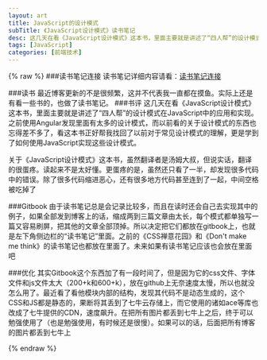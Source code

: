```yaml
---
layout: art
title: JavaScript的设计模式
subTitle: 《JavaScript设计模式》读书笔记
desc: 这几天在看《JavaScript设计模式》这本书，里面主要就是讲述了“四人帮”的设计模式在JavaScript中的应用和实现。之前使用Angular发现里面有太多的设计模式，而以前看的关于设计模式的东西也忘得差不多了，看这本书正好帮我找回了以前对于常见设计模式的理解，更是学到了如何使用JavaScript实现这些设计模式
tags: [JavaScript]
categories: [前端技术]
---
```

{% raw %}
###读书笔记连接
读书笔记详细内容请看：[读书笔记连接](/gitbook/jsDesignPatterns/README.html)

###读书
最近博客更新的不是很频繁，这并不代表我一直都在摸鱼。实际上还是有看一些书的，也做了读书笔记。
###书评
这几天在看《JavaScript设计模式》这本书，里面主要就是讲述了“四人帮”的设计模式在JavaScript中的应用和实现。之前使用Angular发现里面有太多的设计模式，而以前看的关于设计模式的东西也忘得差不多了，看这本书正好帮我找回了以前对于常见设计模式的理解，更是学到了如何使用JavaScript实现这些设计模式。

关于《JavaScript设计模式》这本书，虽然翻译者是汤姆大叔，但说实话，翻译的很蛋疼。读起来不是太好懂。更蛋疼的是，虽然还只看了一半，却发现很多代码中的错误。除了很多代码缩进恶心，还有很多地方代码甚至连到了一起，中间空格被吃掉了

###Gitbook
由于读书笔记总是会记录比较多，而且在读时还会自己去实现其中的例子，如果全部发到博客上的话，缩成两到三篇文章由太长，每个模式都单独写一篇又容易刷屏，把其他的文章全部顶掉。所以决定把它们都放在gitbook上，也就是左下角侧边栏的“读书笔记”里面。之前的《CSS禅意花园》和《Don't make me think》的读书笔记也都放在里面了。未来如果有读书笔记应该也会放在里面吧

###优化
其实Gitbook这个东西加了有一段时间了，但是因为它的css文件、字体文件和js文件太大（200+k和600+k），放在github上无奈速度太慢，所以也就没怎么用了。最近看了看他模块内部的结构，发现其代码不是动态生成的，这个CSS和JS都是静态的，果断将其丢到了七牛云存储上，而它使用的诸如ace等库也改成了七牛提供的CDN，速度飙升。在把所有图片都丢到七牛上之后，终于可以勉强使用了（也是勉强使用，有时候还是很慢）。如果可以的话，后面把所有博客的图片都丢到七牛上

{% endraw %}
